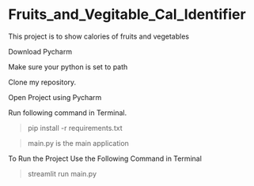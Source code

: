 # Fruits_and_Vegitable_Cal_Identifier
This project is to show calories of fruits and vegetables

Download Pycharm

Make sure your python is set to path

Clone my repository.

Open Project using Pycharm

Run following command in Terminal.
 > pip install -r requirements.txt
 
> main.py is the main application

To Run the Project Use the Following Command in Terminal
> streamlit run main.py
